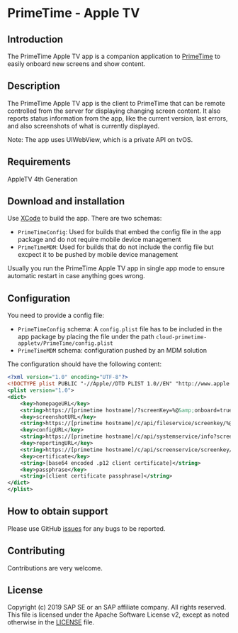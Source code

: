 # PrimeTime - Apple TV
## Introduction
The PrimeTime Apple TV app is a companion application to [PrimeTime](https://github.com/SAP/cloud-primetime) to easily onboard new screens and show content.

## Description
The PrimeTime Apple TV app is the client to PrimeTime that can be remote controlled from the server for displaying changing screen content. It also reports status information from the app, like the current version, last errors, and also screenshots of what is currently displayed.

Note: The app uses UIWebView, which is a private API on tvOS.

## Requirements
AppleTV 4th Generation

## Download and installation
Use [XCode](https://itunes.apple.com/de/app/xcode/id497799835) to build the app. There are two schemas:

* `PrimeTimeConfig`: Used for builds that embed the config file in the app package and do not require mobile device management
* `PrimeTimeMDM`: Used for builds that do not include the config file but excpect it to be pushed by mobile device management

Usually you run the PrimeTime Apple TV app in single app mode to ensure automatic restart in case anything goes wrong.

## Configuration
You need to provide a config file:
* `PrimeTimeConfig` schema: A `config.plist` file has to be included in the app package by placing the file under the path `cloud-primetime-appletv/PrimeTime/config.plist`
* `PrimeTimeMDM` schema: configuration pushed by an MDM solution

The configuration should have the following content:

```xml
<?xml version="1.0" encoding="UTF-8"?>
<!DOCTYPE plist PUBLIC "-//Apple//DTD PLIST 1.0//EN" "http://www.apple.com/DTDs/PropertyList-1.0.dtd">
<plist version="1.0">
<dict>
	<key>homepageURL</key>
	<string>https://[primetime hostname]/?screenKey=%@&amp;onboard=true</string>
	<key>screenshotURL</key>
	<string>https://[primetime hostname]/c/api/fileservice/screenkey/%@</string>
	<key>configURL</key>
	<string>https://[primetime hostname]/c/api/systemservice/info?screenKey=%@</string>
	<key>reportingURL</key>
	<string>https://[primetime hostname]/c/api/screenservice/screenkey/%@/appliancestart</string>
	<key>certificate</key>
	<string>[base64 encoded .p12 client certificate]</string>
	<key>passphrase</key>
	<string>[client certificate passphrase]</string>
</dict>
</plist>
```

## How to obtain support
Please use GitHub [issues](https://github.com/SAP/cloud-primetime-appletv/issues/new) for any bugs to be reported.

## Contributing
Contributions are very welcome.

## License
Copyright (c) 2019 SAP SE or an SAP affiliate company. All rights reserved. This file is licensed under the Apache Software License v2, except as noted otherwise in the [LICENSE](/LICENSE) file.
